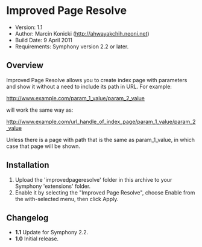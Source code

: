 # Improved Page Resolve

- Version: 1.1
- Author: Marcin Konicki (http://ahwayakchih.neoni.net)
- Build Date: 9 April 2011
- Requirements: Symphony version 2.2 or later.

## Overview

Improved Page Resolve allows you to create index page with parameters and show it without a need to include its path in URL.
For example:

http://www.example.com/param_1_value/param_2_value

will work the same way as:

http://www.example.com/url_handle_of_index_page/param_1_value/param_2_value

Unless there is a page with path that is the same as param_1_value, in which case that page will be shown.

## Installation

1. Upload the 'improvedpageresolve' folder in this archive to your Symphony 'extensions' folder.
2. Enable it by selecting the "Improved Page Resolve", choose Enable from the with-selected menu, then click Apply.

## Changelog

- **1.1** Update for Symphony 2.2.
- **1.0** Initial release.



